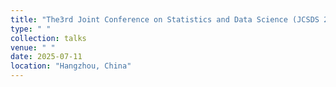 ```yaml
---
title: "The3rd Joint Conference on Statistics and Data Science (JCSDS 2025)"
type: " "
collection: talks
venue: " "
date: 2025-07-11
location: "Hangzhou, China"
---
```

